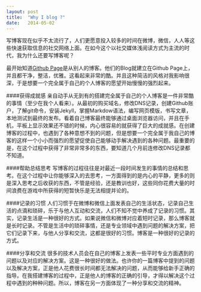 ```yaml
---
layout: post
title:  "Why I blog ?"
date:   2014-05-02
---
```


写博客现在似乎不太流行了，人们更愿意投入较多的时间在微博，微信，人人等这些快速获取信息的社交网络上面。在如今这个以社交媒体浅阅读方式为主流的时代，我为什么还要写博客呢？

最开始知道[Github Page](https://pages.github.com/)是从别人的博客。他们的Blog就建立在Github Page上，并且都干净，整洁，优雅。这看起来非常的酷。并且这种简洁的风格对我影响很深，于是想要一个完全属于自己的个人博客的愿望开始慢慢的强烈起来。

####获得成就感
亲自动手从无到有的搭建完全属于自己的个人博客是一件非常酷的事情（至少在我个人看来）。从最初的购买域名，修改DNS记录，创建Github账户，了解git命令，安装Jekyll，掌握Markdow语法，编写网页模版，书写文章，本地测试到最终的发布。看着自己博客最终能够通过桌面浏览器访问，并且在手机，平板上显示效果还不错的时候，内心很容易的就获得了巨大的成就感。在创建博客的过程中，也遇到了各种意想不到的问题，但是想要一个完全属于我自己的博客的这样一个小小而强烈的愿望促使自己能够动手解决遇到的各种问题。最重要的是，在这个过程中获得了非常非常多的东西，要知道几个月前连修改DNS记录都不知道。

####帮助总结思考
写博客的过程往往是对最近一段时间发生的事情的总结和思考。在这个过程中让你能够深入的去思考，一方面得到的是内心的平静，更多的则是深入思考之后收获的东西，不管是经验，还是教训也好，这些同你花费大量的时间浪费在游戏中所获得的短暂快乐是无法相提并论的。

####记录的习惯
人们习惯于在微博和微信上面发表自己的生活状态，记录自己生活的点滴和琐碎，乐于与他人互动和交流，人们不知不觉中养成了记录的习惯。其实，记录生活是一种很好的方式。如果说微信和微博对应着短时记录，那么博客就是长时记录。不管是生活中的琐碎事情，还是专业领域中遇到问题的解决方案，把它们记录下来，与他人分享和交流，这都是很好的习惯。博客是一种很好的记录的方式。

####分享和交流
很多的技术人员会在自己的博客上发表一些平时专业方面遇到的问题以及对应的解决方案。这是一种很好的做法。也许你的一篇博客中提到的问题以及解决方案，正是他人花费很长时间都无法解决的问题，从而能够给新手正确的指导。在我搭建博客的过程中，正是他人的博客的正确的引导，才得以解决这个过程中遇到的种种问题。所以，博客在另一方面体现了一种分享和交流的精神。

